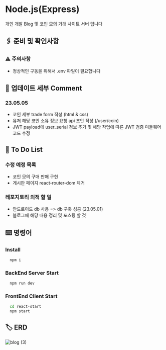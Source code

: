 # Node.js(Express)

개인 개발 Blog 및 코인 모의 거래 사이트 서버 입니다
## 🖇️ 준비 및 확인사항

### ⚠️ 주의사항
- 정상적인 구동을 위해서 .env 파일이 필요합니다

## 📄 업데이트 세부 Comment
### 23.05.05
- 코인 세부 trade form 작성 (html & css)
- 유저 해당 코인 소유 정보 요청 api 초안 작성 (/user/coin)
- JWT payload에 user_serial 정보 추가 및 해당 작업에 따른 JWT 검증 미들웨어 코드 수정

## 💬 To Do List

### 수정 예정 목록
- 코인 모의 구매 판매 구현
- 게시판 페이지 react-router-dom 제거

### 레포지토리 외적 할 일
- 안드로이드 db 사용 => db 구축 성공 (23.05.01)
- 블로그에 해당 내용 정리 및 포스팅 할 것

## ⌨️ 명령어

### Install

```bash
  npm i
```

### BackEnd Server Start

```bash
  npm run dev
```

### FrontEnd Client Start

```bash
  cd react-start
  npm start
```


## 🏷️ ERD
![blog (3)](https://user-images.githubusercontent.com/68260365/235066087-b1c64561-994c-48b9-8e6f-67cd60f4c24e.png)






